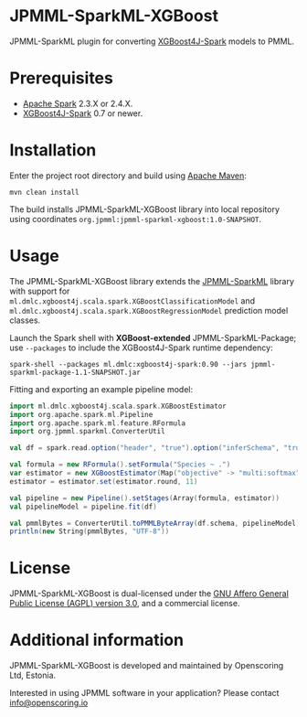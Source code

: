 JPMML-SparkML-XGBoost
=====================

JPMML-SparkML plugin for converting [XGBoost4J-Spark](https://github.com/dmlc/xgboost/tree/master/jvm-packages) models to PMML.

# Prerequisites #

* [Apache Spark](http://spark.apache.org/) 2.3.X or 2.4.X.
* [XGBoost4J-Spark](https://github.com/dmlc/xgboost/tree/master/jvm-packages) 0.7 or newer.

# Installation #

Enter the project root directory and build using [Apache Maven](http://maven.apache.org/):
```
mvn clean install
```

The build installs JPMML-SparkML-XGBoost library into local repository using coordinates `org.jpmml:jpmml-sparkml-xgboost:1.0-SNAPSHOT`.

# Usage #

The JPMML-SparkML-XGBoost library extends the [JPMML-SparkML](https://github.com/jpmml/jpmml-sparkml) library with support for `ml.dmlc.xgboost4j.scala.spark.XGBoostClassificationModel` and `ml.dmlc.xgboost4j.scala.spark.XGBoostRegressionModel` prediction model classes.

Launch the Spark shell with **XGBoost-extended** JPMML-SparkML-Package; use `--packages` to include the XGBoost4J-Spark runtime dependency:
```
spark-shell --packages ml.dmlc:xgboost4j-spark:0.90 --jars jpmml-sparkml-package-1.1-SNAPSHOT.jar
```

Fitting and exporting an example pipeline model:
```scala
import ml.dmlc.xgboost4j.scala.spark.XGBoostEstimator
import org.apache.spark.ml.Pipeline
import org.apache.spark.ml.feature.RFormula
import org.jpmml.sparkml.ConverterUtil

val df = spark.read.option("header", "true").option("inferSchema", "true").csv("Iris.csv")

val formula = new RFormula().setFormula("Species ~ .")
var estimator = new XGBoostEstimator(Map("objective" -> "multi:softmax", "num_class" -> 3))
estimator = estimator.set(estimator.round, 11)

val pipeline = new Pipeline().setStages(Array(formula, estimator))
val pipelineModel = pipeline.fit(df)

val pmmlBytes = ConverterUtil.toPMMLByteArray(df.schema, pipelineModel)
println(new String(pmmlBytes, "UTF-8"))
```

# License #

JPMML-SparkML-XGBoost is dual-licensed under the [GNU Affero General Public License (AGPL) version 3.0](https://www.gnu.org/licenses/agpl-3.0.html), and a commercial license.

# Additional information #

JPMML-SparkML-XGBoost is developed and maintained by Openscoring Ltd, Estonia.

Interested in using JPMML software in your application? Please contact [info@openscoring.io](mailto:info@openscoring.io)
